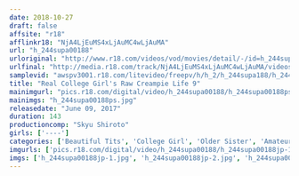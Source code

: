 ```yaml
---
date: 2018-10-27
draft: false
affsite: "r18"
afflinkr18: "NjA4LjEuMS4xLjAuMC4wLjAuMA"
url: "h_244supa00188"
urloriginal: "http://www.r18.com/videos/vod/movies/detail/-/id=h_244supa00188"
urlfinal: "http://media.r18.com/track/NjA4LjEuMS4xLjAuMC4wLjAuMA/videos/vod/movies/detail/-/id=h_244supa00188"
samplevid: "awspv3001.r18.com/litevideo/freepv/h/h_2/h_244supa188/h_244supa188_dmb_w.mp4"
title: "Real College Girl's Raw Creampie Life 9"
mainimgurl: "pics.r18.com/digital/video/h_244supa00188/h_244supa00188ps.jpg"
mainimgs: "h_244supa00188ps.jpg"
releasedate: "June 09, 2017"
duration: 143
productioncomp: "Skyu Shiroto"
girls: ['----']
categories: ['Beautiful Tits', 'College Girl', 'Older Sister', 'Amateur', 'Creampie', 'Hi-Def']
imgurls: ['pics.r18.com/digital/video/h_244supa00188/h_244supa00188jp-1.jpg', 'pics.r18.com/digital/video/h_244supa00188/h_244supa00188jp-2.jpg', 'pics.r18.com/digital/video/h_244supa00188/h_244supa00188jp-3.jpg', 'pics.r18.com/digital/video/h_244supa00188/h_244supa00188jp-4.jpg', 'pics.r18.com/digital/video/h_244supa00188/h_244supa00188jp-5.jpg', 'pics.r18.com/digital/video/h_244supa00188/h_244supa00188jp-6.jpg', 'pics.r18.com/digital/video/h_244supa00188/h_244supa00188jp-7.jpg', 'pics.r18.com/digital/video/h_244supa00188/h_244supa00188jp-8.jpg', 'pics.r18.com/digital/video/h_244supa00188/h_244supa00188jp-9.jpg', 'pics.r18.com/digital/video/h_244supa00188/h_244supa00188jp-10.jpg', 'pics.r18.com/digital/video/h_244supa00188/h_244supa00188jp-11.jpg', 'pics.r18.com/digital/video/h_244supa00188/h_244supa00188jp-12.jpg', 'pics.r18.com/digital/video/h_244supa00188/h_244supa00188jp-13.jpg', 'pics.r18.com/digital/video/h_244supa00188/h_244supa00188jp-14.jpg', 'pics.r18.com/digital/video/h_244supa00188/h_244supa00188jp-15.jpg', 'pics.r18.com/digital/video/h_244supa00188/h_244supa00188jp-16.jpg', 'pics.r18.com/digital/video/h_244supa00188/h_244supa00188jp-17.jpg', 'pics.r18.com/digital/video/h_244supa00188/h_244supa00188jp-18.jpg', 'pics.r18.com/digital/video/h_244supa00188/h_244supa00188jp-19.jpg', 'pics.r18.com/digital/video/h_244supa00188/h_244supa00188jp-20.jpg']
imgs: ['h_244supa00188jp-1.jpg', 'h_244supa00188jp-2.jpg', 'h_244supa00188jp-3.jpg', 'h_244supa00188jp-4.jpg', 'h_244supa00188jp-5.jpg', 'h_244supa00188jp-6.jpg', 'h_244supa00188jp-7.jpg', 'h_244supa00188jp-8.jpg', 'h_244supa00188jp-9.jpg', 'h_244supa00188jp-10.jpg', 'h_244supa00188jp-11.jpg', 'h_244supa00188jp-12.jpg', 'h_244supa00188jp-13.jpg', 'h_244supa00188jp-14.jpg', 'h_244supa00188jp-15.jpg', 'h_244supa00188jp-16.jpg', 'h_244supa00188jp-17.jpg', 'h_244supa00188jp-18.jpg', 'h_244supa00188jp-19.jpg', 'h_244supa00188jp-20.jpg']
---
```

